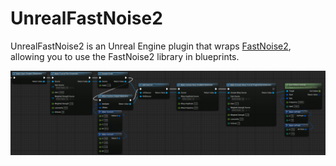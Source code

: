 # UnrealFastNoise2
UnrealFastNoise2 is an Unreal Engine plugin that wraps [FastNoise2](https://github.com/Auburn/FastNoise2), allowing you to use the FastNoise2 library in blueprints.

![Sample of Simple Terrain noise setup in Blueprint](Resources/SimpleTerrainSample.png)